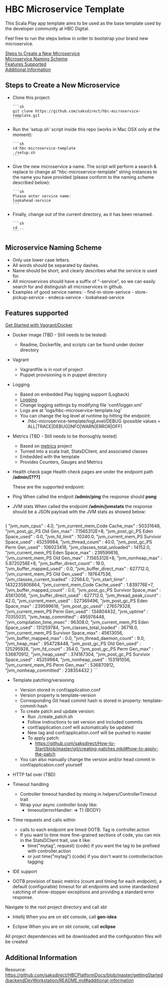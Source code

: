 HBC Microservice Template
=================================

This Scala Play app template aims to be used as the base template used by the developer community at HBC Digital.

Feel free to run the steps below in order to bootstrap your brand new microservice.

[Steps to Create a New Microservice](#steps-to-create-a-new-microservice)  
[Microservice Naming Scheme](#microservice-naming-scheme)  
[Features Supported](#features-supported)  
[Additional Information](#additional-information)  

## Steps to Create a New Microservice
- Clone this project:
      
      ```sh
      git clone https://github.com/saksdirect/hbc-microservice-template.git
      ```
- Run the 'setup.sh' script inside this repo (works in Mac OSX only at the moment):
      
      ```sh
      cd hbc-microservice-template
      ./setup.sh
      ```

- Give the new microservice a name. The script will perform a search & replace to change all "hbc-microservice-template" string instances to the name you have provided (please conform to the naming scheme described below):

      ```sh
      Please enter service name:
      lookahead-service
      ```

- Finally, change out of the current directory, as it has been renamed.

      ```sh
      cd ..
      ```

## Microservice Naming Scheme  
- Only use lower case letters.
- All words should be separated by dashes.
- Name should be short, and clearly describes what the service is used for.
- All microservices should have a suffix of "-service", so we can easily search for and distinguish all microservices in github.
- Examples of good service names:
      - find-in-store-serivce
      - store-pickup-service
      - endeca-service
      - lookahead-service

## Features supported  
[Get Started with Vagrant/Docker](https://github.com/saksdirect/HBCPlatformDocs/blob/master/gettingStarted/backendDevWorkstation/README.md#first-time-setup)

- Docker image (TBD - Still needs to be tested)
  - Readme, Dockerfile, and scripts can be found under docker directory

- Vagrant
  - Vagrantfile is in root of project
  - Puppet provisioning is in puppet directory

- Logging
  - Based on embedded Play logging support (Logback)
  - [Logging](https://www.playframework.com/documentation/2.3.x/SettingsLogger)
  - Change logging settings by modifying file 'conf/logger.xml'
  - Logs are at 'logs/hbc-microservice-template.log'
  - You can change the log level at runtime by hitting the endpoint:
    - /hbc-microservice-template/logLevel/DEBUG (possible values = ALL|TRACE|DEBUG|INFO|WARN|ERROR|OFF)

- Metrics (TBD - Still needs to be thoroughly tested)
  - Based on [metrics](https://github.com/saksdirect/metrics) project 
  - Turned into a scala trait, StatsDClient, and associated classes
  - Embedded with the template
  - Provides Counters, Gauges and Metrics

- Health check page
    Health check pages are under the endpoint path **/admin/[???]**

    These are the supported endpoint:

 - Ping
    When called the endpoit **/admin/ping** the response should **pong**
    
 - JVM stats
    When called the endpoint **/admin/jvmstats** the response should be a JSON payload with the JVM stats as showed below:
    
    ```sh
{
  "jvm_num_cpus" : 4.0,
  "jvm_current_mem_Code Cache_max" : 50331648,
  "jvm_post_gc_PS Old Gen_max" : 7.1565312E+8,
  "jvm_post_gc_PS Eden Space_used" : 0.0,
  "jvm_fd_limit" : 10240.0,
  "jvm_current_mem_PS Survivor Space_used" : 45259984,
  "jvm_thread_count" : 40.0,
  "jvm_post_gc_PS Perm Gen_used" : 106023416,
  "jvm_classes_total_unloaded" : 14152.0,
  "jvm_current_mem_PS Eden Space_max" : 239599616,
  "jvm_current_mem_PS Old Gen_max" : 7.1565312E+8,
  "jvm_nonheap_max" : 5.8720256E+8,
  "jvm_buffer_direct_count" : 19.0,
  "jvm_buffer_mapped_used" : 0.0,
  "jvm_buffer_direct_max" : 627712.0,
  "jvm_current_mem_PS Old Gen_used" : 197647536,
  "jvm_classes_current_loaded" : 22564.0,
  "jvm_start_time" : 1432235806864,
  "jvm_current_mem_Code Cache_used" : 1.839776E+7,
  "jvm_buffer_mapped_count" : 0.0,
  "jvm_post_gc_PS Survivor Space_max" : 45613056,
  "jvm_buffer_direct_used" : 627712.0,
  "jvm_thread_peak_count" : 42.0,
  "jvm_current_mem_used" : 527369496,
  "jvm_post_gc_PS Eden Space_max" : 239599616,
  "jvm_post_gc_used" : 276579328,
  "jvm_current_mem_PS Perm Gen_used" : 134804432,
  "jvm_uptime" : 70355031,
  "jvm_heap_committed" : 495976448,
  "jvm_compilation_time_msec" : 96308.0,
  "jvm_current_mem_PS Eden Space_used" : 131259784,
  "jvm_classes_total_loaded" : 36716.0,
  "jvm_current_mem_PS Survivor Space_max" : 45613056,
  "jvm_buffer_mapped_max" : 0.0,
  "jvm_thread_daemon_count" : 9.0,
  "jvm_heap_max" : 954728448,
  "jvm_post_gc_PS Old Gen_used" : 125295928,
  "jvm_fd_count" : 354.0,
  "jvm_post_gc_PS Perm Gen_max" : 536870912,
  "jvm_heap_used" : 374167304,
  "jvm_post_gc_PS Survivor Space_used" : 45259984,
  "jvm_nonheap_used" : 153191056,
  "jvm_current_mem_PS Perm Gen_max" : 536870912,
  "jvm_nonheap_committed" : 238354432
}
    ```
 
- Template patching/versioning
  - Version stored in conf/application.conf
  - Version property is template-version
  - Corresponding Git head commit hash is stored in property: template-commit-hash
  - To create patch and update version:
    - Run ./create_patch.sh
    - Follow instructions to set version and included commits
    - conf/application.conf will automatically be updated
    - New tag and conf/application.conf will be pushed to master
    - To apply patch:
      - https://github.com/saksdirect/How-to-Start/blob/master/git/creating-patches.mkd#how-to-apply-the-patch 
  - You can also manually change the version and/or head commit in conf/application.conf yourself

- HTTP fail over (TBD)

- Timeout handling
  - Controller timeout handled by mixing in helpers/ControllerTimeout trait
  - Wrap your async controller body like:
    - timeout(errorHandler: => T) {BODY}

- Time requests and calls within
  - calls to each endpoint are timed OOTB. Tag is controller.action
  - If you want to time more fine-grained sections of code, you can mix in the StatsDClient trait, use it like:
    - time("mytag", request) {code} if you want the tag to be prefixed with controller.action 
    - or just time("mytag") {code} if you don't want to controller/action tagging 

- IDE support

- OOTB provision of basic metrics (count and timing for each endpoint), a default (configurable) timeout for all endpoints and some standardized catching of show-stopper exceptions and providing a standard error response.


Navigate to the root project directory and call sbt

 - Intellij
   When you are on sbt console, call **gen-idea**
  
 - Eclipse
   When you are on sbt console, call **eclipse**

All project dependencies will be downloaded and the configuration files will be created

## Additional Information  
Resource: https://github.com/saksdirect/HBCPlatformDocs/blob/master/gettingStarted/backendDevWorkstation/README.md#additional-information

